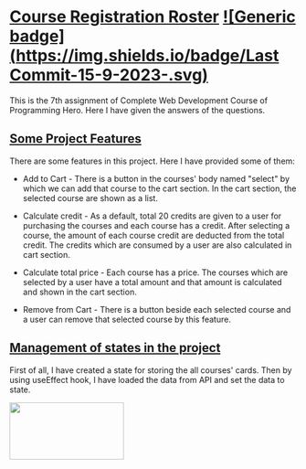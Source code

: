 # [Course Registration Roster](https://github.com/programming-hero-web-course2/my-course-roster-NafizUddin) [![Generic badge](https://img.shields.io/badge/Last Commit-15-9-2023-<COLOR>.svg)](https://shields.io/)

This is the 7th assignment of Complete Web Development Course of Programming Hero. Here I have given the answers of the questions.

## [Some Project Features](https://github.com/programming-hero-web-course2/my-course-roster-NafizUddin)

There are some features in this project. Here I have provided some of them:

- Add to Cart - There is a button in the courses' body named "select" by which we can add that course to the cart section. In the cart section, the selected course are shown as a list.

- Calculate credit - As a default, total 20 credits are given to a user for purchasing the courses and each course has a credit. After selecting a course, the amount of each course credit are deducted from the total credit. The credits which are consumed by a user are also calculated in cart section.

- Calculate total price - Each course has a price. The courses which are selected by a user have a total amount and that amount is calculated and shown in the cart section.

- Remove from Cart - There is a button beside each selected course and a user can remove that selected course by this feature.

## [Management of states in the project](https://github.com/programming-hero-web-course2/my-course-roster-NafizUddin)

First of all, I have created a state for storing the all courses' cards. Then by using useEffect hook, I have loaded the data from API and set the data to state.

<img src="https://i.postimg.cc/HkmfcXkR/carbon.png" width="200" height="100">

